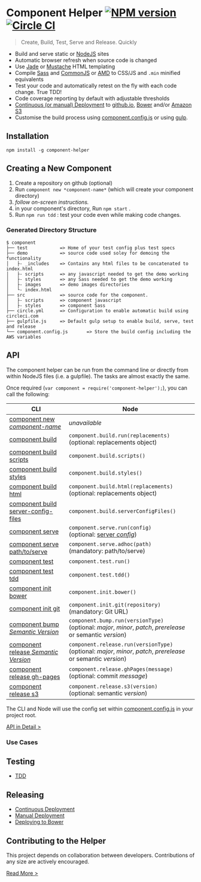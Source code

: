 Component Helper [![NPM version](http://img.shields.io/npm/v/component-helper.svg)](https://www.npmjs.org/package/component-helper) [![Circle CI](https://circleci.com/gh/skyglobal/component-helper/tree/master.svg?style=svg)](https://circleci.com/gh/skyglobal/component-helper/tree/master)
========================
> Create, Build, Test, Serve and Release. Quickly

 * Build and serve static or [NodeJS](http://en.wikipedia.org/wiki/Node.js) sites
 * Automatic browser refresh when source code is changed
 * Use [Jade](http://jade-lang.com) or [Mustache](https://mustache.github.io) HTML templating
 * Compile [Sass](http://en.wikipedia.org/wiki/Sass_(stylesheet_language)) and [CommonJS](http://en.wikipedia.org/wiki/CommonJS) or [AMD](http://en.wikipedia.org/wiki/Asynchronous_module_definition) to CSS/JS and `.min` minified equivalents 
 * Test your code and automatically retest on the fly with each code change. True TDD!
 * Code coverage reporting by default with adjustable thresholds
 * [Continuous (or manual) Deployment](docs/RELEASING.md) to [github.io](https://pages.github.com), [Bower](http://bower.io) and/or [Amazon S3](http://en.wikipedia.org/wiki/Amazon_S3)
 * Customise the build process using [component.config.js](boilerplate/component.config.js) or using [gulp](examples/gulpfile.js).

## Installation

`npm install -g component-helper`

## Creating a New Component

1. Create a repository on github (optional)
2. Run `component new *component-name*` (which will create your component directory)
3. *follow on-screen instructions.*
4. in your component's directory, Run `npm start` .
5. Run `npm run tdd` : test your code even while making code changes.

### Generated Directory Structure

    $ component
    ├── test            => Home of your test config plus test specs
    ├── demo            => source code used soley for demoing the functionality
    │   ├- _includes    => Contains any html files to be concatenated to index.html
    │   ├- scripts      => any javascript needed to get the demo working
    │   ├- styles       => any Sass needed to get the demo working
    │   ├- images       => demo images directories
    │   └- index.html
    ├── src             => source code for the component.
    │   ├- scripts      => component javascript
    │   ├- styles       => component Sass
    ├── circle.yml      => Configuration to enable automatic build using circleci.com
    ├── gulpfile.js     => Default gulp setup to enable build, serve, test and release
    └── component.config.js       => Store the build config including the AWS variables
     
## API

The component helper can be run from the command line or directly from within NodeJS files (i.e. a gulpfile).  The tasks are almost exactly the same.

Once required (`var component = require('component-helper');`), you can call the following:

CLI | Node
--- | ----
[component new *component-name*](docs/API.md/#new) | *unavailable*
[component build](docs/API.md/#build) | `component.build.run(replacements)`<br> (optional: replacements object)
[component build scripts](docs/API.md/#scripts) | `component.build.scripts()`
[component build styles](docs/API.md/#styles) | `component.build.styles()`
[component build html](docs/API.md/#html) | `component.build.html(replacements)` <br>(optional: replacements object)
[component build server-config-files](API.md/#server-config-files) | `component.build.serverConfigFiles()`
[component serve](docs/API.md/#serve) | `component.serve.run(config)` <br>(optional: [server *config*](API.md#serve))
[component serve path/to/serve](docs/API.md/#adhoc) | `component.serve.adhoc(path)` <br>(mandatory: path/to/serve)
[component test](docs/API.md/#testing) | `component.test.run()`
[component test tdd](docs/API.md/#tdd) | `component.test.tdd()`
[component init bower](docs/API.md/#bower) | `component.init.bower()`
[component init git](docs/API.md/#git) | `component.init.git(repository)` <br>(mandatory: Git URL)
[component bump *Semantic Version*](docs/API.md/#bump-the-version) | `component.bump.run(versionType)` <br>(optional: *major*, *minor*, *patch*, *prerelease* or semantic *version*)
[component release *Semantic Version*](docs/API.md/#releasing) | `component.release.run(versionType)` <br>(optional: *major*, *minor*, *patch*, *prerelease* or semantic *version*)
[component release gh-pages](docs/API.md/#gh-pages) | `component.release.ghPages(message)` <br>(optional: commit *message*)
[component release s3](docs/API.md/#s3) | `component.release.s3(version)` <br>(optional: semantic *version*)

The CLI and Node will use the config set within [component.config.js](boilerplate/component.config.js) in your project root.

[API in Detail >](API.md)

### Use Cases

## Testing

 * [TDD](docs/TESTING.md#tdd)

## Releasing

 * [Continuous Deployment](docs/RELEASING.md#continuous-deployment)
 * [Manual Deployment](docs/RELEASING.md#manual-deployment)
 * [Deploying to Bower](docs/RELEASING.md#deploying-to-bower)

## Contributing to the Helper

This project depends on collaboration between developers. Contributions of any size are actively encouraged.

[Read More >](CONTRIBUTING.md)
